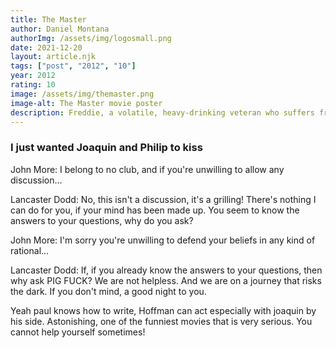 ```yaml
---
title: The Master
author: Daniel Montana
authorImg: /assets/img/logosmall.png
date: 2021-12-20
layout: article.njk
tags: ["post", "2012", "10"]
year: 2012
rating: 10
image: /assets/img/themaster.png
image-alt: The Master movie poster
description: Freddie, a volatile, heavy-drinking veteran who suffers from post-traumatic stress disorder, finds some semblance of a family when he stumbles onto the ship of Lancaster Dodd, the charismatic leader of a new “religion” he forms after World War II.
---
```


### I just wanted Joaquin and Philip to kiss


John More: I belong to no club, and if you're unwilling to allow any discussion...

Lancaster Dodd: No, this isn't a discussion, it's a grilling! There's nothing I can do for you, if your mind has been made up. You seem to know the answers to your questions, why do you ask?

John More: I'm sorry you're unwilling to defend your beliefs in any kind of rational...

Lancaster Dodd: If, if you already know the answers to your questions, then why ask PIG FUCK? We are not helpless. And we are on a journey that risks the dark. If you don't mind, a good night to you. 

Yeah paul knows how to write, Hoffman can act especially with joaquin by his side. Astonishing, one of the funniest movies that is very serious. You cannot help yourself sometimes!